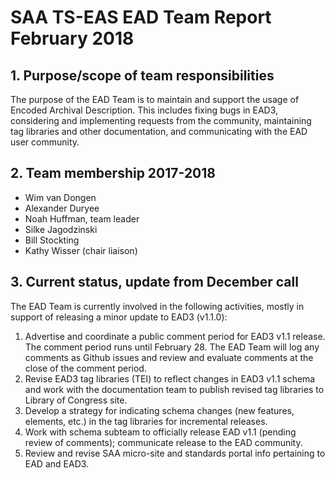 # SAA TS-EAS EAD Team Report February 2018

## 1. Purpose/scope of team responsibilities

The purpose of the EAD Team is to maintain and support the usage of Encoded Archival Description. This includes fixing bugs in EAD3, considering and implementing requests from the community, maintaining tag libraries and other documentation, and communicating with the EAD user community.

## 2. Team membership 2017-2018
- Wim van Dongen
- Alexander Duryee
- Noah Huffman, team leader
- Silke Jagodzinski
- Bill Stockting
- Kathy Wisser (chair liaison)

## 3. Current status, update from December call

The EAD Team is currently involved in the following activities, mostly in support of releasing a minor update to EAD3 (v1.1.0):

1. Advertise and coordinate a public comment period for EAD3 v1.1 release. The comment period runs until February 28. The EAD Team will log any comments as Github issues and review and evaluate comments at the close of the comment period.
2. Revise EAD3 tag libraries (TEI) to reflect changes in EAD3 v1.1 schema and work with the documentation team to publish revised tag libraries to Library of Congress site. 
3. Develop a strategy for indicating schema changes (new features, elements, etc.) in the tag libraries for incremental releases.
4. Work with schema subteam to officially release EAD v1.1 (pending review of comments); communicate release to the EAD community.
5. Review and revise SAA micro-site and standards portal info pertaining to EAD and EAD3.

